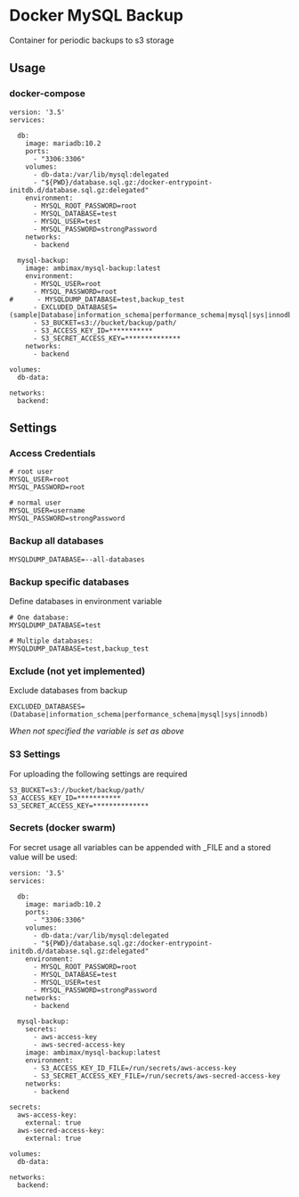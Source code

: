 # Docker MySQL Backup

Container for periodic backups to s3 storage

## Usage

### docker-compose

```
version: '3.5'
services:

  db:
    image: mariadb:10.2
    ports:
      - "3306:3306"
    volumes:
      - db-data:/var/lib/mysql:delegated
      - "${PWD}/database.sql.gz:/docker-entrypoint-initdb.d/database.sql.gz:delegated"
    environment:
      - MYSQL_ROOT_PASSWORD=root
      - MYSQL_DATABASE=test
      - MYSQL_USER=test
      - MYSQL_PASSWORD=strongPassword
    networks:
      - backend

  mysql-backup:
    image: ambimax/mysql-backup:latest
    environment:
      - MYSQL_USER=root
      - MYSQL_PASSWORD=root
#      - MYSQLDUMP_DATABASE=test,backup_test
      - EXCLUDED_DATABASES=(sample|Database|information_schema|performance_schema|mysql|sys|innodb)
      - S3_BUCKET=s3://bucket/backup/path/
      - S3_ACCESS_KEY_ID=***********
      - S3_SECRET_ACCESS_KEY=**************
    networks:
      - backend

volumes:
  db-data:

networks:
  backend:

```

## Settings

### Access Credentials

```
# root user
MYSQL_USER=root
MYSQL_PASSWORD=root

# normal user
MYSQL_USER=username
MYSQL_PASSWORD=strongPassword
```

### Backup all databases

```
MYSQLDUMP_DATABASE=--all-databases
```

### Backup specific databases

Define databases in environment variable

```
# One database:
MYSQLDUMP_DATABASE=test

# Multiple databases:
MYSQLDUMP_DATABASE=test,backup_test
```

### Exclude (not yet implemented)

Exclude databases from backup

```
EXCLUDED_DATABASES=(Database|information_schema|performance_schema|mysql|sys|innodb)
```

_When not specified the variable is set as above_

### S3 Settings

For uploading the following settings are required

```
S3_BUCKET=s3://bucket/backup/path/
S3_ACCESS_KEY_ID=***********
S3_SECRET_ACCESS_KEY=**************
```

### Secrets (docker swarm)

For secret usage all variables can be appended with _FILE and a stored value will be used:

```
version: '3.5'
services:

  db:
    image: mariadb:10.2
    ports:
      - "3306:3306"
    volumes:
      - db-data:/var/lib/mysql:delegated
      - "${PWD}/database.sql.gz:/docker-entrypoint-initdb.d/database.sql.gz:delegated"
    environment:
      - MYSQL_ROOT_PASSWORD=root
      - MYSQL_DATABASE=test
      - MYSQL_USER=test
      - MYSQL_PASSWORD=strongPassword
    networks:
      - backend

  mysql-backup:
    secrets:
      - aws-access-key
      - aws-secred-access-key
    image: ambimax/mysql-backup:latest
    environment:
      - S3_ACCESS_KEY_ID_FILE=/run/secrets/aws-access-key
      - S3_SECRET_ACCESS_KEY_FILE=/run/secrets/aws-secred-access-key
    networks:
      - backend

secrets:
  aws-access-key:
    external: true
  aws-secred-access-key:
    external: true
    
volumes:
  db-data:

networks:
  backend:
    
```